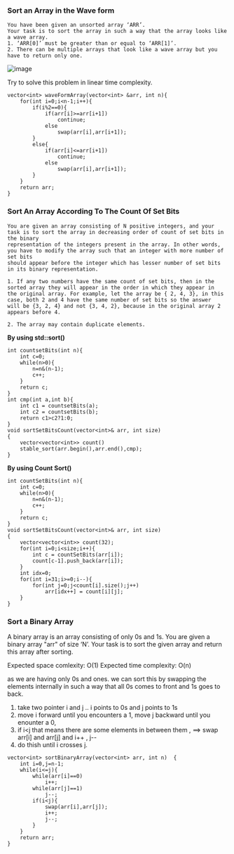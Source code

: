
### Sort an Array in the Wave form
```
You have been given an unsorted array ‘ARR’.
Your task is to sort the array in such a way that the array looks like a wave array.
1. ‘ARR[0]’ must be greater than or equal to ‘ARR[1]’.
2. There can be multiple arrays that look like a wave array but you have to return only one.
```
![image](https://user-images.githubusercontent.com/93826731/180316973-3d0f75fb-18a9-456e-8832-085d8af71b23.png)

Try to solve this problem in linear time complexity.

```
vector<int> waveFormArray(vector<int> &arr, int n){
    for(int i=0;i<n-1;i++){
        if(i%2==0){
            if(arr[i]>=arr[i+1])
                continue;
            else
                swap(arr[i],arr[i+1]);
        }
        else{
            if(arr[i]<=arr[i+1])
                continue;
            else
                swap(arr[i],arr[i+1]);
        }
    }
    return arr;
}
```



### Sort An Array According To The Count Of Set Bits
```
You are given an array consisting of N positive integers, and your task is to sort the array in decreasing order of count of set bits in the binary 
representation of the integers present in the array. In other words, you have to modify the array such that an integer with more number of set bits 
should appear before the integer which has lesser number of set bits in its binary representation.

1. If any two numbers have the same count of set bits, then in the sorted array they will appear in the order in which they appear in 
the original array. For example, let the array be { 2, 4, 3}, in this case, both 2 and 4 have the same number of set bits so the answer 
will be {3, 2, 4} and not {3, 4, 2}, because in the original array 2 appears before 4.

2. The array may contain duplicate elements.
```


**By using std::sort()**
```
int countsetBits(int n){
    int c=0;
    while(n>0){
        n=n&(n-1);
        c++;
    }
    return c;
}
int cmp(int a,int b){
    int c1 = countsetBits(a);
    int c2 = countsetBits(b);
    return c1>c2?1:0;
}
void sortSetBitsCount(vector<int>& arr, int size)
{
    vector<vector<int>> count()
    stable_sort(arr.begin(),arr.end(),cmp);
}
```
**By using Count Sort()**

```
int countSetBits(int n){
    int c=0;
    while(n>0){
        n=n&(n-1);
        c++;
    }
    return c;
}
void sortSetBitsCount(vector<int>& arr, int size)
{
    vector<vector<int>> count(32);
    for(int i=0;i<size;i++){
        int c = countSetBits(arr[i]);
        count[c-1].push_back(arr[i]);
    }
    int idx=0;
    for(int i=31;i>=0;i--){
        for(int j=0;j<count[i].size();j++)
            arr[idx++] = count[i][j];
    }
}
```


### Sort a Binary Array
A binary array is an array consisting of only 0s and 1s.
You are given a binary array "arr" of size ‘N’. Your task is to sort the given array and return this array after sorting.

Expected space comlexity: O(1)
Expected time complexity: O(n)

as we are having only 0s and ones.
we can sort this by swapping the elements internally in such a way that all 0s comes to front and 1s goes to back.
1. take two pointer i and j .. i points to 0s and j points to 1s
2. move i forward until you encounters a 1, move j backward until you enounter a 0,
3. if i<j that means there are some elements in between them , ==> swap arr[i] and arr[j] and i++ , j--
4. do thish until i crosses j.

```
vector<int> sortBinaryArray(vector<int> arr, int n)  {
    int i=0,j=n-1;
    while(i<=j){
        while(arr[i]==0)
            i++;
        while(arr[j]==1)
            j--;
        if(i<j){
            swap(arr[i],arr[j]);
            i++;
            j--;
        }
    }
    return arr;
}
```

